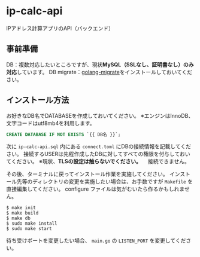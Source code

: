 # ip-calc-api

IPアドレス計算アプリのAPI（バックエンド）

## 事前準備

DB：複数対応したいところですが、現状**MySQL（SSLなし、証明書なし）のみ対応**しています。
DB migrate：[golang-migrate](https://github.com/golang-migrate/migrate)をインストールしておいてください。

## インストール方法

お好きなDB名でDATABASEを作成しておいてください。
※エンジンはInnoDB、文字コードはutf8mb4を利用します。

```sql
CREATE DATABASE IF NOT EXISTS `{{ DB名 }}`;
```

次に `ip-calc-api.sql` 内にある `connect.toml` にDBの接続情報を記載してください。
接続するUSERは先程作成したDBに対してすべての権限を付与しておいてください。
※現状、**TLSの設定は触らないでください。**
　接続できません。

その後、ターミナルに戻ってインストール作業を実施してください。
インストール先等のディレクトリの変更を実施したい場合は、お手数ですが `Makefile` を直接編集してください。
configure ファイルは気がむいたら作るかもしれません。

```terminal
$ make init
$ make build
$ make db
$ sudo make install
$ sudo make start
```

待ち受けポートを変更したい場合、 `main.go` の `LISTEN_PORT` を変更してください。

